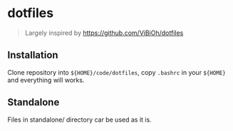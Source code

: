 # dotfiles

> Largely inspired by https://github.com/ViBiOh/dotfiles

## Installation
Clone repository into `${HOME}/code/dotfiles`, copy `.bashrc` in your `${HOME}` and everything will works.

## Standalone
Files in standalone/ directory car be used as it is.
